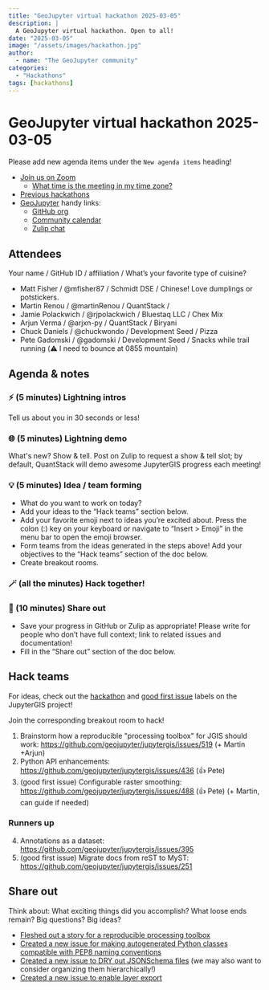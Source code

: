 ```yaml
---
title: "GeoJupyter virtual hackathon 2025-03-05"
description: |
  A GeoJupyter virtual hackathon. Open to all!
date: "2025-03-05"
image: "/assets/images/hackathon.jpg"
author:
  - name: "The GeoJupyter community"
categories:
  - "Hackathons"
tags: [hackathons]
---
```


# GeoJupyter virtual hackathon 2025-03-05

Please add new agenda items under the `New agenda items` heading!

- [Join us on Zoom](https://berkeley.zoom.us/j/92451699568)
  - [What time is the meeting in my time zone?](https://dateful.com/convert/utc?t=3pm)
- [Previous hackathons](https://geojupyter.org/blog/#category=Hackathons)
- [GeoJupyter](https://geojupyter.org) handy links:
  - [GitHub org](https://github.com/geojupyter)
  - [Community calendar](https://geojupyter.org/calendar.html)
  - [Zulip chat](https://jupyter.zulipchat.com/#narrow/channel/471314-geojupyter)


## Attendees

Your name / GitHub ID / affiliation / What’s your favorite type of cuisine?

* Matt Fisher / @mfisher87 / Schmidt DSE / Chinese! Love dumplings or potstickers.
* Martin Renou / @martinRenou / QuantStack /
* Jamie Polackwich / @rjpolackwich / Bluestaq LLC / Chex Mix
* Arjun Verma / @arjxn-py / QuantStack / Biryani
* Chuck Daniels / @chuckwondo / Development Seed / Pizza
* Pete Gadomski / @gadomski / Development Seed / Snacks while trail running (:warning: I need to bounce at 0855 mountain)


## Agenda & notes

### ⚡ (5 minutes) Lightning intros

Tell us about you in 30 seconds or less!


### 🌐 (5 minutes) Lightning demo

What's new? Show & tell.
Post on Zulip to request a show & tell slot; by default, QuantStack will demo awesome
JupyterGIS progress each meeting!


### 💡 (5 minutes) Idea / team forming

* What do you want to work on today?
* Add your ideas to the “Hack teams” section below.
* Add your favorite emoji next to ideas you’re excited about. Press the colon (:) key on your keyboard or navigate to “Insert > Emoji” in the menu bar to open the emoji browser.
* Form teams from the ideas generated in the steps above! Add your objectives to the “Hack teams” section of the doc below.
* Create breakout rooms.


### 🪄 (all the minutes) Hack together!

### 💬 (10 minutes) Share out

* Save your progress in GitHub or Zulip as appropriate!
  Please write for people who don’t have full context; link to related issues and documentation!
* Fill in the “Share out” section of the doc below.


## Hack teams

For ideas, check out the [hackathon](https://github.com/geojupyter/jupytergis/labels/hackathon) and [good first issue](https://github.com/geojupyter/jupytergis/labels/good%20first%20issue) labels on the JupyterGIS project!

Join the corresponding breakout room to hack!

1. Brainstorm how a reproducible "processing toolbox" for JGIS should work: https://github.com/geojupyter/jupytergis/issues/519 (+ Martin +Arjun)
2. Python API enhancements: https://github.com/geojupyter/jupytergis/issues/436 (:+1: Pete)
3. (good first issue) Configurable raster smoothing: https://github.com/geojupyter/jupytergis/issues/488 (:+1: Pete) (+ Martin, can guide if needed)


### Runners up

4. Annotations as a dataset: https://github.com/geojupyter/jupytergis/issues/395
5. (good first issue) Migrate docs from reST to MyST: https://github.com/geojupyter/jupytergis/issues/251


## Share out

Think about:
What exciting things did you accomplish?
What loose ends remain?
Big questions? Big ideas?

* [Fleshed out a story for a reproducible processing toolbox](https://github.com/geojupyter/jupytergis/issues/519)
* [Created a new issue for making autogenerated Python classes compatible with PEP8 naming conventions](https://github.com/geojupyter/jupytergis/issues/523)
* [Created a new issue to DRY out JSONSchema files](https://github.com/geojupyter/jupytergis/issues/521) (we may also want to consider organizing them hierarchically!)
* [Created a new issue to enable layer export](https://github.com/geojupyter/jupytergis/issues/520)
